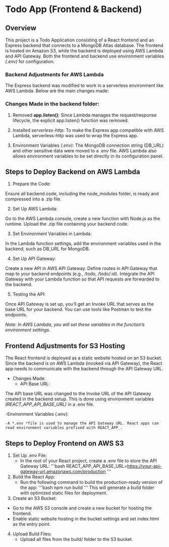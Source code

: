 # **Todo App (Frontend & Backend)**

## **Overview**
This project is a Todo Application consisting of a React frontend and an Express backend that connects to a MongoDB Atlas database. The frontend is hosted on Amazon S3, while the backend is deployed using AWS Lambda and API Gateway. Both the frontend and backend use environment variables *(.env)* for configuration.

### Backend Adjustments for AWS Lambda
The Express backend was modified to work in a serverless environment like AWS Lambda. Below are the main changes made:

### Changes Made in the backend folder:
1. Removed **app.listen()**: Since Lambda manages the request/response lifecycle, the explicit app.listen() function was removed.

2. Installed *serverless-http*: To make the Express app compatible with AWS Lambda, serverless-http was used to wrap the Express app.

3. Environment Variables *(.env)*:
The MongoDB connection string (DB_URL) and other sensitive data were moved to a .env file.
AWS Lambda also allows environment variables to be set directly in its configuration panel.

## Steps to Deploy Backend on AWS Lambda
1. Prepare the Code:

Ensure all backend code, including the node_modules folder, is ready and compressed into a .zip file.

2. Set Up AWS Lambda:

Go to the AWS Lambda console, create a new function with Node.js as the runtime.
Upload the .zip file containing your backend code.

3. Set Environment Variables in Lambda:

In the Lambda function settings, add the environment variables used in the backend, such as DB_URL for MongoDB.

4. Set Up API Gateway:

Create a new API in AWS API Gateway.
Define routes in API Gateway that map to your backend endpoints (e.g., /todo, /todo/:id).
Integrate the API Gateway with your Lambda function so that API requests are forwarded to the backend.

5. Testing the API:

Once API Gateway is set up, you’ll get an Invoke URL that serves as the base URL for your backend. You can use tools like Postman to test the endpoints.

*Note: In AWS Lambda, you will set these variables in the function’s environment settings.*

## Frontend Adjustments for S3 Hosting
The React frontend is deployed as a static website hosted on an S3 bucket. Since the backend is on AWS Lambda (invoked via API Gateway), the React app needs to communicate with the backend through the API Gateway URL.

- Changes Made:
    - API Base URL:

The API base URL was changed to the Invoke URL of the API Gateway created in the backend setup.
This is done using environment variables *(REACT_APP_API_BASE_URL)* in a .env file.

-Environment Variables (.env):

    -A *.env *file is used to manage the API Gateway URL. React apps can read environment variables prefixed with REACT_APP_.


## Steps to Deploy Frontend on AWS S3
1. Set Up .env File:
    - In the root of your React project, create a .env file to store the API Gateway URL:
    '''bash
    REACT_APP_API_BASE_URL=https://your-api-gateway-url.amazonaws.com/production
    '''
2. Build the React App:
    - Run the following command to build the production-ready version of the app:
    '''bash
    npm run build
    '''
    This will generate a build folder with optimized static files for deployment.
3. Create an S3 Bucket:
- Go to the AWS S3 console and create a new bucket for hosting the frontend.
- Enable static website hosting in the bucket settings and set index.html as the entry point.

4. Upload Build Files:
    - Upload all files from the build/ folder to the S3 bucket.